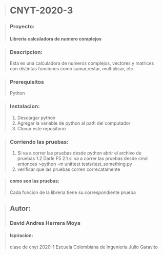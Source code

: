> # CNYT-2020-3

> ### Proyecto: 
> #### Libreria  calculadora de numero complejos

> ### Descripcion:
> Esta es una calculadora de numeros complejos, vectores y matrices con distintas funciones 
> como sumar,restar, multiplicar, etc.

> ### Prerequisitos
> Python

> ### Instalacion:
> 1. Descargar python
> 2. Agregar la variable de python al path del computador
> 3. Clonar este repositorio

> ### Corriendo las pruebas:
> 1. Si va a correr las pruebas desde python abrir el archivo de pruebas 
> 1.2 Darle F5
> 2.1 si va a correr las pruebas desde cmd entonces >python -m unittest tests/test_something.py
> 4. verificar que las pruebas corren correcatamente 

> #### como son las pruebas:
> Cada funcion de la libreria tiene su correspondiente prueba

> ## Autor:
> ### David Andres Herrera Moya

> #### Ispiracion:
> clase de cnyt 2020-1 Escuela Colombiana de Ingenieria Julio Garavito